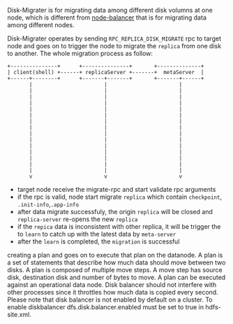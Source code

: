 Disk-Migrater is for migrating data among different disk volumns at one node,  which is different from [node-balancer](http://pegasus.apache.org/administration/rebalance) that is for migrating data among different nodes. 

Disk-Migrater operates by sending `RPC_REPLICA_DISK_MIGRATE` rpc to target node and goes on to trigger the node to migrate the `replica` from one disk to another. The whole migration process as follow: 

```
+---------------+      +---------------+       +--------------+
| client(shell) +------+ replicaServer +-------+  metaServer  |
+------+--------+      +-------+-------+       +-------+------+
       |                       |                       |
       |                       |                       |
       |                       |                       |
       |                       |                       |
       |                       |                       |
       |                       |                       |
       |                       |                       |
       |                       |                       |
       |                       |                       |
       |                       |                       |
       |                       |                       |
       |                       |                       |
       |                       |                       |
       |                       |                       |
       |                       |                       |
       v                       v                       v
```

* target node receive the migrate-rpc and start validate rpc arguments
* if the rpc is valid, node start migrate `replica` which contain `checkpoint`, `.init-info`,`.app-info`
* after data migrate successfuly, the origin `replica` will be closed and `replica-server` re-opens the new `replica`
* if the `repica`  data is inconsistent with other replica, it will be trigger the to `learn` to catch up with the latest data by `meta-server`
* after the `learn` is completed, the `migration` is successful



creating a plan and goes on to execute that plan on the datanode. A plan is a set of statements that describe how much data should move between two disks. A plan is composed of multiple move steps. A move step has source disk, destination disk and number of bytes to move. A plan can be executed against an operational data node. Disk balancer should not interfere with other processes since it throttles how much data is copied every second. Please note that disk balancer is not enabled by default on a cluster. To enable diskbalancer dfs.disk.balancer.enabled must be set to true in hdfs-site.xml.